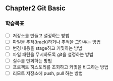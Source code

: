 ## Chapter2 Git Basic

### 학습목표

- [ ] 저장소를 만들고 설정하는 방법
- [ ] 파일을 추적(track)하거나 추적을 그만두는 방법
- [ ] 변경 내용을 stage하고 커밋하는 방법
- [ ] 파일 패턴을 무시하도록 git을 설정하는 방법
- [ ] 실수를 만회하는 방법
- [ ] 프로젝트 히스토리를 조회하고 커밋을 비교하는 방법
- [ ] 리모트 저장소에 push, pull 하는 방법
